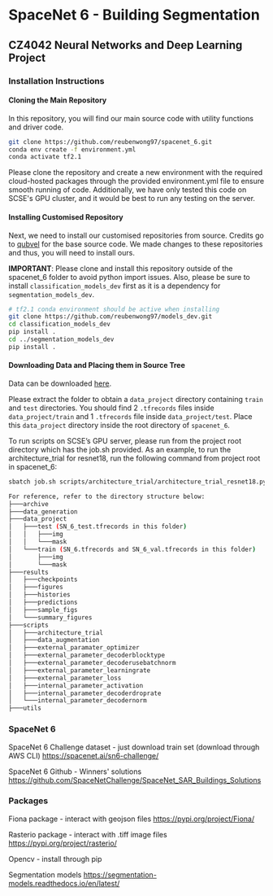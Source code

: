 # SpaceNet 6 - Building Segmentation
## CZ4042 Neural Networks and Deep Learning Project
### Installation Instructions
#### Cloning the Main Repository
In this repository, you will find our main source code with utility functions and driver code.
```bash
git clone https://github.com/reubenwong97/spacenet_6.git
conda env create -f environment.yml
conda activate tf2.1
```
Please clone the repository and create a new environment with the required cloud-hosted packages through the provided environment.yml file to ensure smooth running of code. Additionally, we have only tested this code on SCSE's GPU cluster, and it would be best to run any testing on the server.

#### Installing Customised Repository
Next, we need to install our customised repositories from source. Credits go to [qubvel](https://github.com/qubvel) for the base source code. We made changes to these repositories and thus, you will need to install ours.

**IMPORTANT**: Please clone and install this repository outside of the spacenet_6 folder to avoid python import issues. Also, please be sure to install `classification_models_dev` first as it is a dependency for `segmentation_models_dev`. 
```bash
# tf2.1 conda environment should be active when installing
git clone https://github.com/reubenwong97/models_dev.git 
cd classification_models_dev
pip install .
cd ../segmentation_models_dev
pip install .
```
#### Downloading Data and Placing them in Source Tree
Data can be downloaded [here](https://entuedu-my.sharepoint.com/:u:/g/personal/wong1109_e_ntu_edu_sg/EThP2bfs9ZtPq29YXvwQHN0B5wLWUHGGrd1fz8ax1Z0-0Q?e=za1iGJ).

Please extract the folder to obtain a `data_project` directory containing `train` and `test` directories. You should find 2 `.tfrecords` files inside `data_project/train` and 1 `.tfrecords` file inside `data_project/test`. Place this `data_project` directory inside the root directory of `spacenet_6`. 

To run scripts on SCSE’s GPU server, please run from the project root directory which has the job.sh provided. As an example, to run the architecture_trial for resnet18, run the following command from project root in spacenet_6:
```bash
sbatch job.sh scripts/architecture_trial/architecture_trial_resnet18.py 
```
```bash
For reference, refer to the directory structure below: 
├───archive
├───data_generation
├───data_project
│   ├───test (SN_6_test.tfrecords in this folder)
│   │   ├───img
│   │   └───mask
│   └───train (SN_6.tfrecords and SN_6_val.tfrecords in this folder)
│       ├───img
│       └───mask
├───results
│   ├───checkpoints
│   ├───figures
│   ├───histories
│   ├───predictions
│   ├───sample_figs
│   └───summary_figures
├───scripts
│   ├───architecture_trial
│   ├───data_augmentation
│   ├───external_paramater_optimizer
│   ├───external_parameter_decoderblocktype
│   ├───external_parameter_decoderusebatchnorm
│   ├───external_parameter_learningrate
│   ├───external_parameter_loss
│   ├───internal_parameter_activation
│   ├───internal_parameter_decoderdroprate
│   └───internal_parameter_decodernorm
├───utils
```

### SpaceNet 6
SpaceNet 6 Challenge dataset - just download train set (download through AWS CLI)
https://spacenet.ai/sn6-challenge/

SpaceNet 6 Github - Winners' solutions
https://github.com/SpaceNetChallenge/SpaceNet_SAR_Buildings_Solutions


### Packages
Fiona package - interact with geojson files
https://pypi.org/project/Fiona/

Rasterio package - interact with .tiff image files
https://pypi.org/project/rasterio/

Opencv - install through pip

Segmentation models
https://segmentation-models.readthedocs.io/en/latest/
